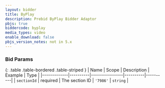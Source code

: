 ```yaml
---
layout: bidder
title: ByPlay
description: Prebid ByPlay Bidder Adaptor
pbjs: true
biddercode: byplay
media_types: video
enable_download: false
pbjs_version_notes: not in 5.x
---
```


### Bid Params

{: .table .table-bordered .table-striped }
| Name        | Scope    | Description    | Example  | Type     |
|-------------|----------|----------------|----------|----------|
| `sectionId` | required | The section ID | `'7986'` | `string` |

